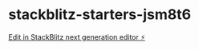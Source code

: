 # stackblitz-starters-jsm8t6

[Edit in StackBlitz next generation editor ⚡️](https://stackblitz.com/~/github.com/pg-159/stackblitz-starters-jsm8t6)